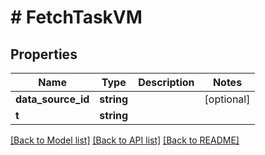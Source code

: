 # # FetchTaskVM

## Properties

Name | Type | Description | Notes
------------ | ------------- | ------------- | -------------
**data_source_id** | **string** |  | [optional]
**t** | **string** |  |

[[Back to Model list]](../../README.md#models) [[Back to API list]](../../README.md#endpoints) [[Back to README]](../../README.md)
